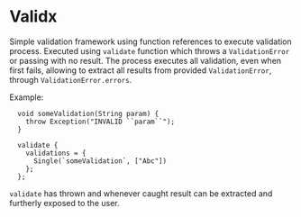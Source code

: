 # Validx
Simple validation framework using function references to execute validation process. Executed using `validate` function which throws a `ValidationError` or passing with no result. The process executes all validation, even when first fails, allowing to extract all results from provided `ValidationError`,
	through `ValidationError.errors`. 
	
Example:
```ceylon	
  void someValidation(String param) {
    throw Exception("INVALID ``param``");
  }

  validate {
    validations = {
      Single(`someValidation`, ["Abc"])
    };
  };
```
`validate` has thrown and whenever caught result can be extracted and furtherly exposed to the user.
